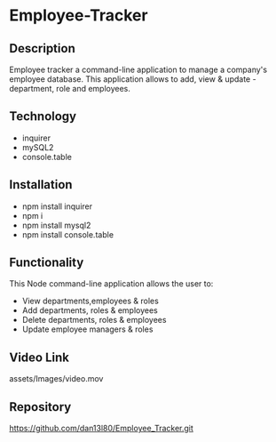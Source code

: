 # Employee-Tracker

## Description
Employee tracker a command-line application to manage a company's employee database. This application allows to add, view & update - department, role and employees.

## Technology
* inquirer
* mySQL2
* console.table

## Installation
* npm install inquirer
* npm i
* npm install mysql2
* npm install console.table

## Functionality

This Node command-line application allows the user to:

  * View departments,employees & roles 
  * Add departments, roles & employees
  * Delete departments, roles & employees
  * Update employee managers & roles

## Video Link
assets/Images/video.mov

## Repository
https://github.com/dan13l80/Employee_Tracker.git
